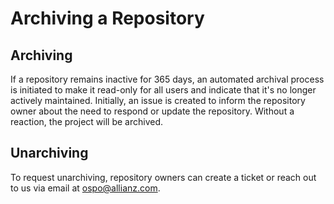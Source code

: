 # Archiving a Repository

## Archiving

If a repository remains inactive for 365 days, an automated archival process is initiated to make it read-only for all users and indicate that it's no longer actively maintained. Initially, an issue is created to inform the repository owner about the need to respond or update the repository. Without a reaction, the project will be archived. 

## Unarchiving

To request unarchiving, repository owners can create a ticket or reach out to us via email at [ospo@allianz.com](mailto:ospo@allianz.com).